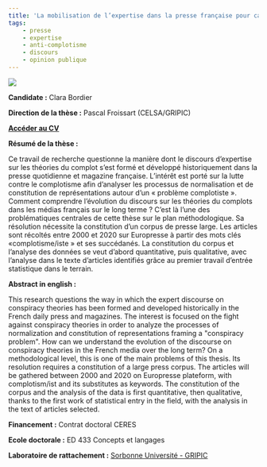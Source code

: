 ```yaml
---
title: 'La mobilisation de l’expertise dans la presse française pour cadrer le phénomène des théories du complot : analyse des mécanismes de (dis)qualification.'
tags:
    - presse
    - expertise
    - anti-complotisme
    - discours
    - opinion publique
---
```


![](these-1.png)

**Candidate :** Clara Bordier

**Direction de la thèse :** Pascal Froissart (CELSA/GRIPIC)

[**Accéder au CV**](../../membres/bordier_clara)

**Résumé de la thèse :** 

Ce travail de recherche questionne la manière dont le discours d’expertise sur les théories du
complot s’est formé et développé historiquement dans la presse quotidienne et magazine française. L’intérêt est porté sur la lutte contre le complotisme afin d’analyser les processus de normalisation et de constitution de représentations autour d’un « problème complotiste ». Comment comprendre l’évolution du discours sur les théories du complots dans les médias français sur le long terme ? C’est là l’une des problématiques centrales de cette thèse sur le plan méthodologique. Sa résolution nécessite la constitution d’un corpus de presse large. Les articles sont récoltés entre 2000 et 2020 sur Europresse à partir des mots clés «complotisme/iste » et ses succédanés. La constitution du corpus et l’analyse des données se veut d’abord quantitative, puis qualitative, avec l’analyse dans le texte d’articles identifiés grâce au premier travail d’entrée statistique dans le terrain.

**Abstract in english :**

This research questions the way in which the expert discourse on conspiracy theories has
been formed and developed historically in the French daily press and magazines. The interest is
focused on the fight against conspiracy theories in order to analyze the processes of normalization and constitution of representations framing a "conspiracy problem". How can we understand the evolution of the discourse on conspiracy theories in the French media over the long term? On a methodological level, this is one of the main problems of this thesis. Its resolution requires a constitution of a large press corpus. The articles will be gathered between 2000 and 2020 on Europresse plateform, with complotism/ist and its substitutes as keywords. The constitution of the corpus and the analysis of the data is first quantitative, then qualitative, thanks to the first work of statistical entry in the field, with the analysis in the text of articles selected.


**Financement :** Contrat doctoral CERES

**Ecole doctorale :** ED 433 Concepts et langages

**Laboratoire de rattachement :** [Sorbonne Université - GRIPIC](https://www.gripic.fr/)